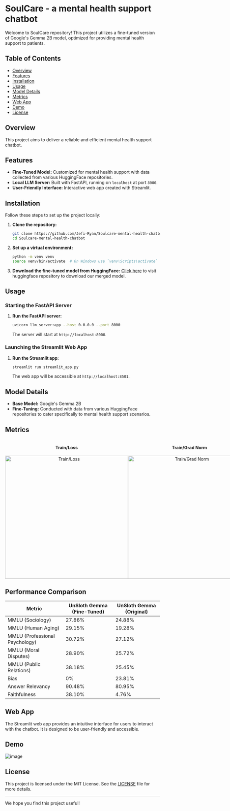 # SoulCare - a mental health support chatbot

Welcome to SoulCare repository! This project utilizes a fine-tuned version of Google's Gemma 2B model, optimized for providing mental health support to patients.

## Table of Contents

- [Overview](#overview)
- [Features](#features)
- [Installation](#installation)
- [Usage](#usage)
- [Model Details](#model-details)
- [Metrics](#metrics)
- [Web App](#web-app)
- [Demo](#demo)
- [License](#license)

## Overview

This project aims to deliver a reliable and efficient mental health support chatbot.

## Features

- **Fine-Tuned Model:** Customized for mental health support with data collected from various HuggingFace repositories.
- **Local LLM Server:** Built with FastAPI, running on `localhost` at port `8000`.
- **User-Friendly Interface:** Interactive web app created with Streamlit.

## Installation

Follow these steps to set up the project locally:

1. **Clone the repository:**
    ```bash
    git clone https://github.com/Jefi-Ryan/Soulcare-mental-health-chatbot
    cd Soulcare-mental-health-chatbot
    ```

2. **Set up a virtual environment:**
    ```bash
    python -m venv venv
    source venv/bin/activate  # On Windows use `venv\Scripts\activate`
    ```

3. **Download the fine-tuned model from HuggingFace:**
   [Click here](https://huggingface.co/JefiRyan/Gemma-2B-Unsloth-mental-health-merged) to visit huggingface repository to download our merged model.

## Usage

### Starting the FastAPI Server

1. **Run the FastAPI server:**
    ```bash
    uvicorn llm_server:app --host 0.0.0.0 --port 8000
    ```

    The server will start at `http://localhost:8000`.

### Launching the Streamlit Web App

1. **Run the Streamlit app:**
    ```bash
    streamlit run streamlit_app.py
    ```

    The web app will be accessible at `http://localhost:8501`.

## Model Details

- **Base Model:** Google's Gemma 2B
- **Fine-Tuning:** Conducted with data from various HuggingFace repositories to cater specifically to mental health support scenarios.

## Metrics
<div style="display: flex; flex-direction: row; justify-content: space-around;">
  <div style="flex: 1; text-align: center;">
    <h4>Train/Loss</h4>
    <img src="https://github.com/user-attachments/assets/bf5944c8-421b-43cb-9aa0-6ed4c155158c" alt="Train/Loss" width="400"/>
  </div>
  <div style="flex: 1; text-align: center;">
    <h4>Train/Grad Norm</h4>
    <img src="https://github.com/user-attachments/assets/2780d190-08dc-40c9-8a34-a2d99888491c" alt="Train/Grad Norm" width="400"/>
  </div>
</div>

## Performance Comparison
| Metric                           | UnSloth Gemma (Fine-Tuned) | UnSloth Gemma (Original) |
|---------------------------------|-----------------------------|--------------------------|
| MMLU (Sociology)                | 27.86%                      | 24.88%                   |
| MMLU (Human Aging)              | 29.15%                      | 19.28%                   |
| MMLU (Professional Psychology)  | 30.72%                      | 27.12%                   |
| MMLU (Moral Disputes)           | 28.90%                      | 25.72%                   |
| MMLU (Public Relations)         | 38.18%                      | 25.45%                   |
| Bias                            | 0%                          | 23.81%                   |
| Answer Relevancy                | 90.48%                      | 80.95%                   |
| Faithfulness                    | 38.10%                      | 4.76%                    |



## Web App

The Streamlit web app provides an intuitive interface for users to interact with the chatbot. It is designed to be user-friendly and accessible.

## Demo

![image](https://github.com/user-attachments/assets/c2e7cbc5-60e3-4038-aa7a-d10ba607ea44)



## License

This project is licensed under the MIT License. See the [LICENSE](LICENSE) file for more details.

---

We hope you find this project useful!
